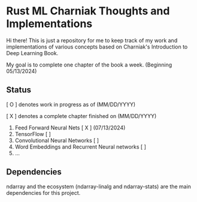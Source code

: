 # Rust ML Charniak Thoughts and Implementations

Hi there! This is just a repository for me to keep track of my work and
implementations of various concepts based on Charniak's
Introduction to Deep Learning Book.

My goal is to complete one chapter of the book a week.
(Beginning 05/13/2024)

## Status

[ O ] denotes work in progress as of (MM/DD/YYYY)

[ X ] denotes a complete chapter finished on (MM/DD/YYYY)

1. Feed Forward Neural Nets [ X ] (07/13/2024)
2. TensorFlow [ ]
3. Convolutional Neural Networks [ ]
4. Word Embeddings and Recurrent Neural networks [ ]
5. ...

## Dependencies

ndarray and the ecosystem (ndarray-linalg and ndarray-stats)
are the main dependencies for this project.
